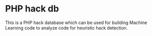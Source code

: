 # PHP hack db
This is a PHP hack database which can be used for building Machine Learning code to analyze code for heuristic hack detection. 
